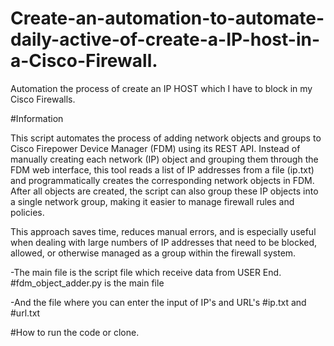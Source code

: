 # Create-an-automation-to-automate-daily-active-of-create-a-IP-host-in-a-Cisco-Firewall.
Automation the process of create an IP HOST which I have to block in my Cisco Firewalls.

#Information 

This script automates the process of adding network objects and groups to Cisco Firepower Device Manager (FDM) using its REST API. Instead of manually creating each network (IP) object and grouping them through the FDM web interface, this tool reads a list of IP addresses from a file (ip.txt) and programmatically creates the corresponding network objects in FDM. After all objects are created, the script can also group these IP objects into a single network group, making it easier to manage firewall rules and policies.

This approach saves time, reduces manual errors, and is especially useful when dealing with large numbers of IP addresses that need to be blocked, allowed, or otherwise managed as a group within the firewall system.

-The main file is the script file which receive data from USER End.
   #fdm_object_adder.py is the main file 

-And the file where you can enter the input of IP's and URL's 
   #ip.txt and #url.txt

#How to run the code or clone. 
   

